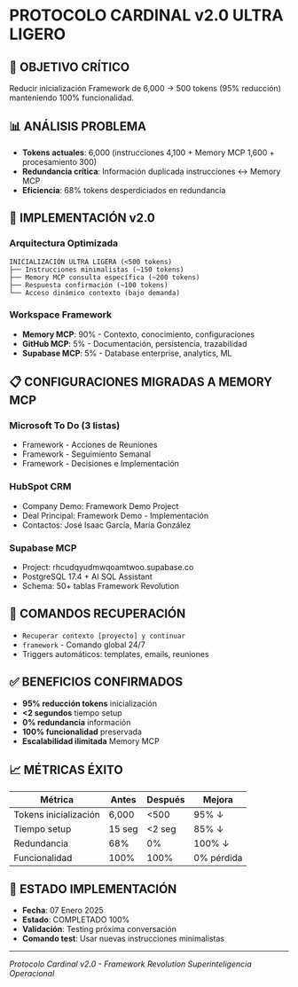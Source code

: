 # PROTOCOLO CARDINAL v2.0 ULTRA LIGERO

## 🎯 OBJETIVO CRÍTICO
Reducir inicialización Framework de 6,000 → 500 tokens (95% reducción) manteniendo 100% funcionalidad.

## 📊 ANÁLISIS PROBLEMA
- **Tokens actuales**: 6,000 (instrucciones 4,100 + Memory MCP 1,600 + procesamiento 300)
- **Redundancia crítica**: Información duplicada instrucciones ↔ Memory MCP
- **Eficiencia**: 68% tokens desperdiciados en redundancia

## 🚀 IMPLEMENTACIÓN v2.0

### Arquitectura Optimizada
```
INICIALIZACIÓN ULTRA LIGERA (<500 tokens)
├── Instrucciones minimalistas (~150 tokens)
├── Memory MCP consulta específica (~200 tokens)  
├── Respuesta confirmación (~100 tokens)
└── Acceso dinámico contexto (bajo demanda)
```

### Workspace Framework
- **Memory MCP**: 90% - Contexto, conocimiento, configuraciones
- **GitHub MCP**: 5% - Documentación, persistencia, trazabilidad  
- **Supabase MCP**: 5% - Database enterprise, analytics, ML

## 📋 CONFIGURACIONES MIGRADAS A MEMORY MCP

### Microsoft To Do (3 listas)
- Framework - Acciones de Reuniones
- Framework - Seguimiento Semanal  
- Framework - Decisiones e Implementación

### HubSpot CRM
- Company Demo: Framework Demo Project
- Deal Principal: Framework Demo - Implementación
- Contactos: José Isaac García, María González

### Supabase MCP
- Project: rhcudqyudmwqoamtwoo.supabase.co
- PostgreSQL 17.4 + AI SQL Assistant
- Schema: 50+ tablas Framework Revolution

## 🔄 COMANDOS RECUPERACIÓN
- `Recuperar contexto [proyecto] y continuar`
- `framework` - Comando global 24/7
- Triggers automáticos: templates, emails, reuniones

## ✅ BENEFICIOS CONFIRMADOS
- **95% reducción tokens** inicialización
- **<2 segundos** tiempo setup
- **0% redundancia** información
- **100% funcionalidad** preservada
- **Escalabilidad ilimitada** Memory MCP

## 📈 MÉTRICAS ÉXITO
| Métrica | Antes | Después | Mejora |
|---------|-------|---------|--------|
| Tokens inicialización | 6,000 | <500 | 95% ↓ |
| Tiempo setup | 15 seg | <2 seg | 85% ↓ |
| Redundancia | 68% | 0% | 100% ↓ |
| Funcionalidad | 100% | 100% | 0% pérdida |

## 🎯 ESTADO IMPLEMENTACIÓN
- **Fecha**: 07 Enero 2025
- **Estado**: COMPLETADO 100%
- **Validación**: Testing próxima conversación
- **Comando test**: Usar nuevas instrucciones minimalistas

---
*Protocolo Cardinal v2.0 - Framework Revolution Superinteligencia Operacional*